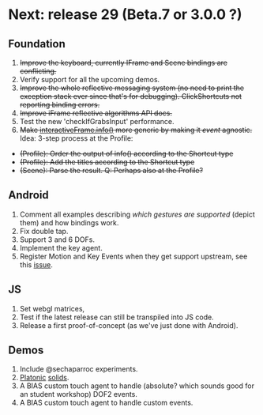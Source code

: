 # Next: release 29 (Beta.7 or 3.0.0 ?)

## Foundation

1. ~~Improve the keyboard, currently IFrame and Scene bindings are conflicting.~~
2. Verify support for all the upcoming demos.
3. ~~Improve the whole reflective messaging system (no need to print the exception stack ever since that's for debugging). ClickShortcuts not reporting binding errors.~~
4. ~~Improve iFrame reflective algorithms API docs.~~
5. Test the new 'checkIfGrabsInput' performance.
6. ~~Make [interactiveFrame.info()](https://github.com/remixlab/proscene/blob/master/src/remixlab/proscene/InteractiveFrame.java) more generic by making it _event_ agnostic.~~
Idea: 3-step process at the Profile:
* ~~(Profile): Order the output of info() according to the Shortcut type~~
* ~~(Profile): Add the titles according to the Shortcut type~~
* ~~(Scene): Parse the result. Q: Perhaps also at the Profile?~~

## Android

1. Comment all examples describing *which gestures are supported* (depict them) and how bindings work.
2. Fix double tap.
3. Support 3 and 6 DOFs.
4. Implement the key agent.
5. Register Motion and Key Events when they get support upstream, see this [issue](https://github.com/processing/processing-android/issues/246).

## JS

1. Set webgl matrices,
2. Test if the latest release can still be transpiled into JS code.
2. Release a first proof-of-concept (as we've just done with Android).

## Demos

1. Include @sechaparroc experiments.
2. [Platonic](http://blog.jpcarrascal.com/2016/04/platonic-solids-in-processing/) [solids](https://github.com/jpcarrascal/ProcessingPlatonicSolids).
3. A BIAS custom touch agent to handle (absolute? which sounds good for an student workshop) DOF2 events.
4. A BIAS custom touch agent to handle custom events.
